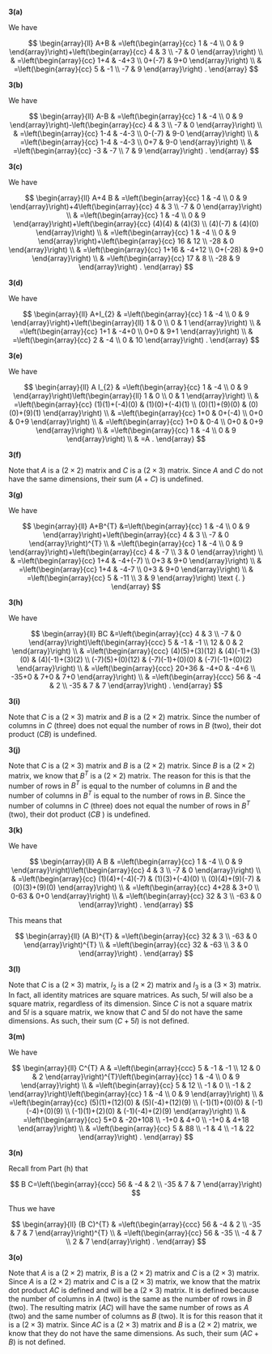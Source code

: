 **3(a)**

We have

$$
\begin{array}{ll}
A+B & =\left(\begin{array}{cc}
1 & -4 \\
0 & 9
\end{array}\right)+\left(\begin{array}{cc}
4 & 3 \\
-7 & 0
\end{array}\right) \\
& =\left(\begin{array}{cc}
1+4 & -4+3 \\
0+(-7) & 9+0
\end{array}\right) \\
& =\left(\begin{array}{cc}
5 & -1 \\
-7 & 9
\end{array}\right) .
\end{array}
$$

**3(b)**

We have

$$
\begin{array}{ll}
A-B & =\left(\begin{array}{cc}
1 & -4 \\
0 & 9
\end{array}\right)-\left(\begin{array}{cc}
4 & 3 \\
-7 & 0
\end{array}\right) \\
& =\left(\begin{array}{cc}
1-4 & -4-3 \\
0-(-7) & 9-0
\end{array}\right) \\
& =\left(\begin{array}{cc}
1-4 & -4-3 \\
0+7 & 9-0
\end{array}\right) \\
& =\left(\begin{array}{cc}
-3 & -7 \\
7 & 9
\end{array}\right) .
\end{array}
$$

**3(c)**

We have

$$
\begin{array}{ll}
A+4 B & =\left(\begin{array}{cc}
1 & -4 \\
0 & 9
\end{array}\right)+4\left(\begin{array}{cc}
4 & 3 \\
-7 & 0
\end{array}\right) \\
& =\left(\begin{array}{cc}
1 & -4 \\
0 & 9
\end{array}\right)+\left(\begin{array}{cc}
(4)(4) & (4)(3) \\
(4)(-7) & (4)(0)
\end{array}\right) \\
& =\left(\begin{array}{cc}
1 & -4 \\
0 & 9
\end{array}\right)+\left(\begin{array}{cc}
16 & 12 \\
-28 & 0
\end{array}\right) \\
& =\left(\begin{array}{cc}
1+16 & -4+12 \\
0+(-28) & 9+0
\end{array}\right) \\
& =\left(\begin{array}{cc}
17 & 8 \\
-28 & 9
\end{array}\right) .
\end{array}
$$

**3(d)**

We have

$$
\begin{array}{ll}
A+I_{2} & =\left(\begin{array}{cc}
1 & -4 \\
0 & 9
\end{array}\right)+\left(\begin{array}{ll}
1 & 0 \\
0 & 1
\end{array}\right) \\
& =\left(\begin{array}{cc}
1+1 & -4+0 \\
0+0 & 9+1
\end{array}\right) \\
& =\left(\begin{array}{cc}
2 & -4 \\
0 & 10
\end{array}\right) .
\end{array}
$$

**3(e)**

We have

$$
\begin{array}{ll}
A I_{2} & =\left(\begin{array}{cc}
1 & -4 \\
0 & 9
\end{array}\right)\left(\begin{array}{ll}
1 & 0 \\
0 & 1
\end{array}\right) \\
& =\left(\begin{array}{cc}
(1)(1)+(-4)(0) & (1)(0)+(-4)(1) \\
(0)(1)+(9)(0) & (0)(0)+(9)(1)
\end{array}\right) \\
& =\left(\begin{array}{cc}
1+0 & 0+(-4) \\
0+0 & 0+9
\end{array}\right) \\
& =\left(\begin{array}{cc}
1+0 & 0-4 \\
0+0 & 0+9
\end{array}\right) \\
& =\left(\begin{array}{cc}
1 & -4 \\
0 & 9
\end{array}\right) \\
& =A .
\end{array}
$$

**3(f)**

Note that $A$ is a $(2 \times 2)$ matrix and $C$ is a $(2 \times 3)$ matrix. Since $A$ and $C$ do not have the same dimensions, their sum $(A+C)$ is undefined.

**3(g)**

We have

$$
\begin{array}{ll}
A+B^{T} &=\left(\begin{array}{cc}
1 & -4 \\
0 & 9
\end{array}\right)+\left(\begin{array}{cc}
4 & 3 \\
-7 & 0
\end{array}\right)^{T} \\
& =\left(\begin{array}{cc}
1 & -4 \\
0 & 9
\end{array}\right)+\left(\begin{array}{cc}
4 & -7 \\
3 & 0
\end{array}\right) \\
& =\left(\begin{array}{cc}
1+4 & -4+(-7) \\
0+3 & 9+0
\end{array}\right) \\
& =\left(\begin{array}{cc}
1+4 & -4-7 \\
0+3 & 9+0
\end{array}\right) \\
& =\left(\begin{array}{cc}
5 & -11 \\
3 & 9
\end{array}\right) \text {. }
\end{array}
$$

**3(h)**

We have

$$
\begin{array}{ll}
BC &=\left(\begin{array}{cc}
4 & 3 \\
-7 & 0
\end{array}\right)\left(\begin{array}{ccc}
5 & -1 & -1 \\
12 & 0 & 2
\end{array}\right) \\
& =\left(\begin{array}{ccc}
(4)(5)+(3)(12) & (4)(-1)+(3)(0) & (4)(-1)+(3)(2) \\
(-7)(5)+(0)(12) & (-7)(-1)+(0)(0) & (-7)(-1)+(0)(2)
\end{array}\right) \\
& =\left(\begin{array}{ccc}
20+36 & -4+0 & -4+6 \\
-35+0 & 7+0 & 7+0
\end{array}\right) \\
& =\left(\begin{array}{ccc}
56 & -4 & 2 \\
-35 & 7 & 7
\end{array}\right) .
\end{array}
$$

**3(i)**

Note that $C$ is a $(2 \times 3)$ matrix and $B$ is a $(2 \times 2)$ matrix. Since the number of columns in $C$ (three) does not equal the number of rows in $B$ (two), their dot product $(C B)$ is undefined.

**3(j)**

Note that $C$ is a $(2 \times 3)$ matrix and $B$ is a $(2 \times 2)$ matrix. Since $B$ is a $(2 \times 2)$ matrix, we know that $B^{T}$ is a $(2 \times 2)$ matrix. The reason for this is that the number of rows in $B^{T}$ is equal to the number of columns in $B$ and
the number of columns in $B^{T}$ is equal to the number of rows in $B$. Since the number of columns in $C$ (three) does not equal the number of rows in $B^{T}$ (two), their dot product $(C B$ ) is undefined.

**3(k)**

We have

$$
\begin{array}{ll}
A B & =\left(\begin{array}{cc}
1 & -4 \\
0 & 9
\end{array}\right)\left(\begin{array}{cc}
4 & 3 \\
-7 & 0
\end{array}\right) \\
& =\left(\begin{array}{cc}
(1)(4)+(-4)(-7) & (1)(3)+(-4)(0) \\
(0)(4)+(9)(-7) & (0)(3)+(9)(0)
\end{array}\right) \\
& =\left(\begin{array}{cc}
4+28 & 3+0 \\
0-63 & 0+0
\end{array}\right) \\
& =\left(\begin{array}{cc}
32 & 3 \\
-63 & 0
\end{array}\right) .
\end{array}
$$

This means that

$$
\begin{array}{ll}
(A B)^{T} & =\left(\begin{array}{cc}
32 & 3 \\
-63 & 0
\end{array}\right)^{T} \\
& =\left(\begin{array}{cc}
32 & -63 \\
3 & 0
\end{array}\right) .
\end{array}
$$

**3(l)**

Note that $C$ is a $(2 \times 3)$ matrix, $I_{2}$ is a $(2 \times 2)$ matrix and $I_{3}$ is a $(3 \times 3)$ matrix. In fact, all identity matrices are square matrices. As such, $5 I$ will also be a square matrix, regardless of its dimension. Since $C$ is not a square matrix and $5 I$ is a square matrix, we know that $C$ and $5 I$ do not have the same dimensions. As such, their sum $(C+5 I)$ is not defined.

**3(m)**

We have

$$
\begin{array}{ll}
C^{T} A & =\left(\begin{array}{ccc}
5 & -1 & -1 \\
12 & 0 & 2
\end{array}\right)^{T}\left(\begin{array}{cc}
1 & -4 \\
0 & 9
\end{array}\right) \\
& =\left(\begin{array}{cc}
5 & 12 \\
-1 & 0 \\
-1 & 2
\end{array}\right)\left(\begin{array}{cc}
1 & -4 \\
0 & 9
\end{array}\right) \\
& =\left(\begin{array}{cc}
(5)(1)+(12)(0) & (5)(-4)+(12)(9) \\
(-1)(1)+(0)(0) & (-1)(-4)+(0)(9) \\
(-1)(1)+(2)(0) & (-1)(-4)+(2)(9)
\end{array}\right) \\
& =\left(\begin{array}{cc}
5+0 & -20+108 \\
-1+0 & 4+0 \\
-1+0 & 4+18
\end{array}\right) \\
& =\left(\begin{array}{cc}
5 & 88 \\
-1 & 4 \\
-1 & 22
\end{array}\right) .
\end{array}
$$

**3(n)**

Recall from Part (h) that

$$
B C=\left(\begin{array}{ccc}
56 & -4 & 2 \\
-35 & 7 & 7
\end{array}\right)
$$

Thus we have

$$
\begin{array}{ll}
(B C)^{T} & =\left(\begin{array}{ccc}
56 & -4 & 2 \\
-35 & 7 & 7
\end{array}\right)^{T} \\
& =\left(\begin{array}{cc}
56 & -35 \\
-4 & 7 \\
2 & 7
\end{array}\right) .
\end{array}
$$

**3(o)**

Note that $A$ is a $(2 \times 2)$ matrix, $B$ is a $(2 \times 2)$ matrix and $C$ is a $(2 \times 3)$ matrix. Since $A$ is a $(2 \times 2)$ matrix and $C$ is a $(2 \times 3)$ matrix, we know that the matrix dot product $A C$ is defined and will be a $(2 \times 3)$ matrix. It is defined because the number of columns in $A$ (two) is the same as the number of rows in $B$ (two). The resulting matrix $(A C)$ will have the same number of rows as $A$ (two) and the same number of columns as $B$ (two). It is for this reason that it is a $(2 \times 3)$ matrix. Since $A C$ is a $(2 \times 3)$ matrix and $B$ is a $(2 \times 2)$ matrix, we know that they do not have the same dimensions. As such, their sum $(A C+B)$ is not defined.
